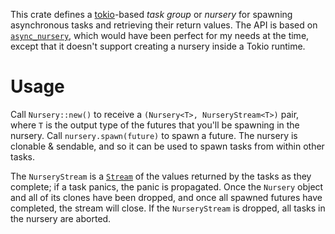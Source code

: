 This crate defines a [tokio][]-based *task group* or *nursery* for spawning
asynchronous tasks and retrieving their return values.  The API is based on
[`async_nursery`][], which would have been perfect for my needs at the time,
except that it doesn't support creating a nursery inside a Tokio runtime.

Usage
=====

Call `Nursery::new()` to receive a `(Nursery<T>, NurseryStream<T>)` pair, where
`T` is the output type of the futures that you'll be spawning in the nursery.
Call `nursery.spawn(future)` to spawn a future.  The nursery is clonable &
sendable, and so it can be used to spawn tasks from within other tasks.

The `NurseryStream` is a [`Stream`][] of the values returned by the tasks as
they complete; if a task panics, the panic is propagated.  Once the `Nursery`
object and all of its clones have been dropped, and once all spawned futures
have completed, the stream will close.  If the `NurseryStream` is dropped, all
tasks in the nursery are aborted.

[tokio]: https://tokio.rs
[`async_nursery`]: https://crates.io/crates/async_nursery
[`Stream`]: https://docs.rs/futures-util/latest/futures_util/stream/trait.Stream.html
